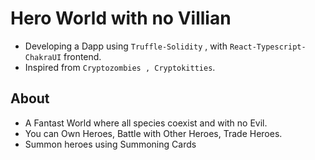 # Hero World with no Villian

- Developing a Dapp using <code>Truffle-Solidity</code> , with <code>React-Typescript-ChakraUI</code> frontend.
- Inspired from <code>Cryptozombies , Cryptokitties</code>.

## About

- A Fantast World where all species coexist and with no Evil.
- You can Own Heroes, Battle with Other Heroes, Trade Heroes. 
- Summon heroes using Summoning Cards
